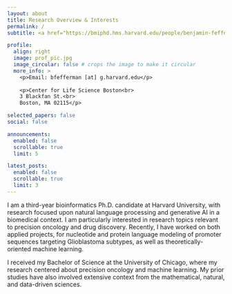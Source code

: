 ```yaml
---
layout: about
title: Research Overview & Interests
permalink: /
subtitle: <a href="https://bmiphd.hms.harvard.edu/people/benjamin-fefferman">Harvard Bioinformatics & Integrative Genomics Ph.D. Program</a>

profile:
  align: right
  image: prof_pic.jpg
  image_circular: false # crops the image to make it circular
  more_info: >
    <p>Email: bfefferman [at] g.harvard.edu</p>
    
    <p>Center for Life Science Boston<br>
    3 Blackfan St.<br>
    Boston, MA 02115</p>

selected_papers: false
social: false

announcements:
  enabled: false
  scrollable: true
  limit: 5

latest_posts:
  enabled: false
  scrollable: true
  limit: 3
---
```


I am a third-year bioinformatics Ph.D. candidate at Harvard University, with research focused upon natural language processing and generative AI in a biomedical context. I am particularly interested in research topics relevant to precision oncology and drug discovery. Recently, I have worked on both applied projects, for nucleotide and protein language modeling of promoter sequences targeting Glioblastoma subtypes, as well as theoretically-oriented machine learning. 

I received my Bachelor of Science at the University of Chicago, where my research centered about precision oncology and machine learning. My prior studies have also involved extensive context from the mathematical, natural, and data-driven sciences.
